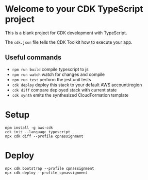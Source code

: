 # Welcome to your CDK TypeScript project

This is a blank project for CDK development with TypeScript.

The `cdk.json` file tells the CDK Toolkit how to execute your app.

## Useful commands

* `npm run build`   compile typescript to js
* `npm run watch`   watch for changes and compile
* `npm run test`    perform the jest unit tests
* `cdk deploy`      deploy this stack to your default AWS account/region
* `cdk diff`        compare deployed stack with current state
* `cdk synth`       emits the synthesized CloudFormation template

# Setup
```
npm install -g aws-cdk
cdk init --language typescript
npx cdk diff --profile cpnassignment
```

# Deploy
```
npx cdk bootstrap --profile cpnassignment
npx cdk deploy --profile cpnassignment
```
